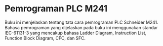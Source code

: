 # Pemrograman PLC M241
Buku ini menjelaskan tentang tata cara pemrograman PLC Schneider M241. Bahasa pemrograman yang dijelaskan pada buku ini menggunakan standar IEC-61131-3 yang mencakup bahasa Ladder Diagram, Instruction List, Function Block Diagram, CFC, dan SFC.